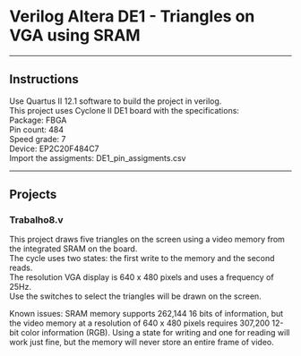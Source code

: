# **Verilog Altera DE1 - Triangles on VGA using SRAM**
******************
## Instructions
Use Quartus II 12.1 software to build the project in verilog.</br>
This project uses Cyclone II DE1 board with the specifications:</br>
  Package: FBGA</br>
  Pin count: 484</br>
  Speed grade: 7</br>
  Device: EP2C20F484C7</br>
Import the assigments: DE1_pin_assigments.csv</br>
****************
## Projects

### Trabalho8.v
  This project draws five triangles on the screen using a video memory from the integrated SRAM on the board.</br>
  The cycle uses two states: the first write to the memory and the second reads.</br>
  The resolution VGA display is 640 x 480 pixels and uses a frequency of 25Hz.</br>
  Use the switches to select the triangles will be drawn on the screen.</br>
  
  Known issues: SRAM memory supports 262,144 16 bits of information, but the video memory at a resolution of 640 x 480 pixels requires 307,200 12-bit color information (RGB). Using a state for writing and one for reading will work just fine, but the memory will never store an entire frame of video.
